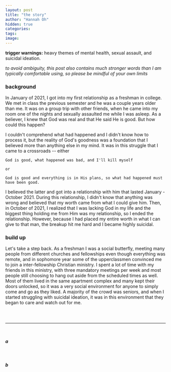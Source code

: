 ```yaml
---
layout: post
title: "the story"
author: "Hannah Oh"
hidden: true
categories:
tags:
image:
---
```


**trigger warnings:** heavy themes of mental health, sexual assault, and suicidal ideation.

*to avoid ambiguity, this post also contains much stronger words than I am typically comfortable using, so please be mindful of your own limits*

### background

In January of 2021, I got into my first relationship as a freshman in college. We met in class the previous semester and he was a couple years older than me. It was on a group trip with other friends, when he came into my room one of the nights and sexually assaulted me while I was asleep. As a believer, I knew that God was real and that He said He is good. But how could this happen?

I couldn't comprehend what had happened and I didn't know how to process it, but the reality of God's goodness was a foundation that I believed more than anything else in my mind. It was in this struggle that I came to a crossroads -- either
```
God is good, what happened was bad, and I'll kill myself

or

God is good and everything is in His plans, so what had happened must have been good.
```

I believed the latter and got into a relationship with him that lasted January - October 2021. During this relationship, I didn't know that anything was wrong and believed that my worth came from what I could give him. 
Then, in October of 2021, I realized that I was lacking God in my life and the biggest thing holding me from Him was my relationship, so I ended the relationship. However, because I had placed my entire worth in what I can give to that man, the breakup hit me hard and I became highly suicidal.

### build up

Let's take a step back. As a freshman I was a social butterfly, meeting many people from different churches and fellowships even though everything was remote, and in sophomore year some of the upperclassmen convinced me to join a inter-fellowship Christian ministry. I spent a lot of time with my friends in this ministry, with three mandatory meetings per week and most people still choosing to hang out aside from the scheduled times as well. Most of them lived in the same apartment complex and many kept their doors unlocked, so it was a very social environment for anyone to simply come and go as they liked. A majority of the crowd was seniors, and when I started struggling with suicidal ideation, it was in this environment that they began to care and watch out for me.


` `  
` `  

---

` `  
##### a
` `  
##### b
